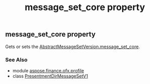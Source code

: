 ﻿---
title: message_set_core property
second_title: Aspose.Finance for Python via .NET API References
description: 
type: docs
weight: 30
url: /python-net/aspose.finance.ofx.profile/presentmentdirmessagesetv1/message_set_core/
is_root: false
---

## message_set_core property


Gets or sets the [AbstractMessageSetVersion.message_set_core](/finance/python-net/aspose.finance.ofx.profile/abstractmessagesetversion#message_set_core).

### See Also
* module [aspose.finance.ofx.profile](../../)
* class [PresentmentDirMessageSetV1](/finance/python-net/aspose.finance.ofx.profile/presentmentdirmessagesetv1)
